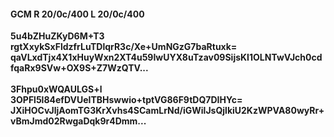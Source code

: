 #### GCM R 20/0c/400 L 20/0c/400
**5u4bZHuZKyD6M+T3**<br/>**rgtXxykSxFldzfrLuTDlqrR3c/Xe+UmNGzG7baRtuxk=**<br/>**qaVLxdTjx4X1xHuyWxn2XT4u59IwUYX8uTzav09SijsKI1OLNTwVJch0cdfqaRx9SVw+OX9S+Z7WzQTV...**<br/><br/>
**3Fhpu0xWQAULGS+l**<br/>**3OPFl5l84efDVUeITBHswwio+tptVG86F9tDQ7DIHYc=**<br/>**JXiHOCvJljAomTG3KrXvhs4SCamLrNd/iGWilJsQjlkiU2KzWPVA80wyRr+vBmJmd02RwgaDqk9r4Dmm...**